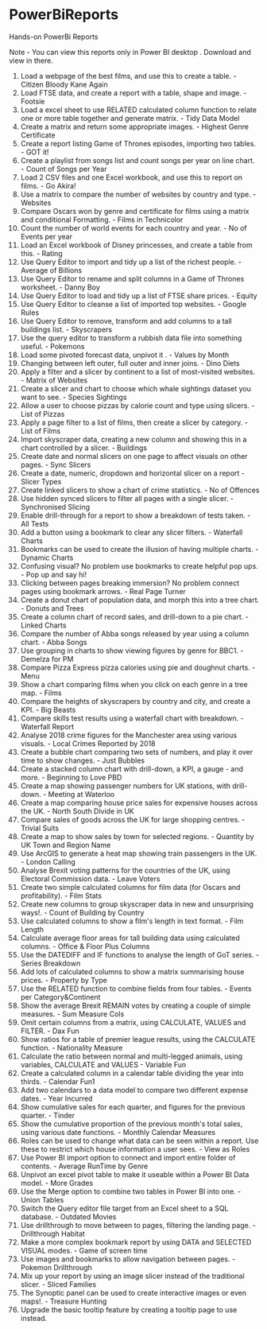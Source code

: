 # PowerBiReports
Hands-on PowerBi Reports

Note - You can view this reports only in Power BI desktop . Download and view in there.

1) Load a webpage of the best films, and use this to create a table. - Citizen Bloody Kane Again
2) Load FTSE data, and create a report with a table, shape and image. - Footsie
3) Load a excel sheet to use RELATED calculated column function to relate one or more table together and generate matrix. - Tidy Data Model
4) Create a matrix and return some appropriate images. - Highest Genre Certificate
5) Create a report listing Game of Thrones episodes, importing two tables. - GOT it!
6) Create a playlist from songs list and count songs per year on line chart. - Count of Songs per Year
7) Load 2 CSV files and one Excel workbook, and use this to report on films. - Go Akira!
8) Use a matrix to compare the number of websites by country and type. - Websites
9) Compare Oscars won by genre and certificate for films using a matrix and conditional Formatting. - Films in Technicolor
10) Count the number of world events for each country and year. - No of Events per year
11) Load an Excel workbook of Disney princesses, and create a table from this. - Rating
12) Use Query Editor to import and tidy up a list of the richest people. - Average of Billions
13) Use Query Editor to rename and split columns in a Game of Thrones worksheet. - Danny Boy
14) Use Query Editor to load and tidy up a list of FTSE share prices. - Equity
15) Use Query Editor to cleanse a list of imported top websites. - Google Rules
16) Use Query Editor to remove, transform and add columns to a tall buildings list. - Skyscrapers
17) Use the query editor to transform a rubbish data file into something useful. - Pokemons
18) Load some pivoted forecast data, unpivot it . - Values by Month
19) Changing between left outer, full outer and inner joins. - Dino Diets
20) Apply a filter and a slicer by continent to a list of most-visited websites. - Matrix of Websites
21) Create a slicer and chart to choose which whale sightings dataset you want to see. - Species Sightings
22) Allow a user to choose pizzas by calorie count and type using slicers. - List of Pizzas
23) Apply a page filter to a list of films, then create a slicer by category. - List of Films
24) Import skyscraper data, creating a new column and showing this in a chart controlled by a slicer. - Buildings
25) Create date and normal slicers on one page to affect visuals on other pages. - Sync Slicers
26) Create a date, numeric, dropdown and horizontal slicer on a report - Slicer Types
27) Create linked slicers to show a chart of crime statistics. - No of Offences
28) Use hidden synced slicers to filter all pages with a single slicer. - Synchronised Slicing
29) Enable drill-through for a report to show a breakdown of tests taken. - All Tests
30) Add a button using a bookmark to clear any slicer filters. - Waterfall Charts
31) Bookmarks can be used to create the illusion of having multiple charts. - Dynamic Charts
32) Confusing visual? No problem use bookmarks to create helpful pop ups. - Pop up and say hi!
33) Clicking between pages breaking immersion? No problem connect pages using bookmark arrows. - Real Page Turner
34) Create a donut chart of population data, and morph this into a tree chart. - Donuts and Trees
35) Create a column chart of record sales, and drill-down to a pie chart. - Linked Charts
36) Compare the number of Abba songs released by year using a column chart. - Abba Songs
37) Use grouping in charts to show viewing figures by genre for BBC1. - Demelza for PM
38) Compare Pizza Express pizza calories using pie and doughnut charts. - Menu
39) Show a chart comparing films when you click on each genre in a tree map. - Films
40) Compare the heights of skyscrapers by country and city, and create a KPI. - Big Beasts
41) Compare skills test results using a waterfall chart with breakdown. - Waterfall Report
42) Analyse 2018 crime figures for the Manchester area using various visuals. - Local Crimes Reported by 2018
43) Create a bubble chart comparing two sets of numbers, and play it over time to show changes. - Just Bubbles
44) Create a stacked column chart with drill-down, a KPI, a gauge - and more. - Beginning to Love PBD
45) Create a map showing passenger numbers for UK stations, with drill-down. - Meeting at Waterloo
46) Create a map comparing house price sales for expensive houses across the UK. - North South Divide in UK
47) Compare sales of goods across the UK for large shopping centres. - Trivial Suits
48) Create a map to show sales by town for selected regions. - Quantity by UK Town and Region Name
49) Use ArcGIS to generate a heat map showing train passengers in the UK. - London Calling
50) Analyse Brexit voting patterns for the countries of the UK, using Electoral Commission data. - Leave Voters
51) Create two simple calculated columns for film data (for Oscars and profitability). - Film Stats
52) Create new columns to group skyscraper data in new and unsurprising ways!. - Count of Building by Country
53) Use calculated columns to show a film's length in text format. - Film Length
54) Calculate average floor areas for tall building data using calculated columns. - Office & Floor Plus Columns
55) Use the DATEDIFF and IF functions to analyse the length of GoT series. - Series Breakdown
56) Add lots of calculated columns to show a matrix summarising house prices. - Property by Type
57) Use the RELATED function to combine fields from four tables. - Events per Category&Continent
58) Show the average Brexit REMAIN votes by creating a couple of simple measures. - Sum Measure Cols
59) Omit certain columns from a matrix, using CALCULATE, VALUES and FILTER. - Dax Fun
60) Show ratios for a table of premier league results, using the CALCULATE function. - Nationality Measure
61) Calculate the ratio between normal and multi-legged animals, using variables, CALCULATE and VALUES - Variable Fun
62) Create a calculated column in a calendar table dividing the year into thirds. - Calendar Fun1
63) Add two calendars to a data model to compare two different expense dates. - Year Incurred
64) Show cumulative sales for each quarter, and figures for the previous quarter. - Tinder
65) Show the cumulative proportion of the previous month's total sales, using various date functions. - Monthly Calendar Measures
66) Roles can be used to change what data can be seen within a report. Use these to restrict which house information a user sees. - View as Roles
67) Use Power BI import option to connect and import entire folder of contents. - Average RunTime by Genre
68) Unpivot an excel pivot table to make it useable within a Power BI Data model. - More Grades
69) Use the Merge option to combine two tables in Power BI into one. - Union Tables
70) Switch the Query editor file target from an Excel sheet to a SQL database. - Outdated Movies
71) Use drillthrough to move between to pages, filtering the landing page. - Drillthrough Habitat
72) Make a more complex bookmark report by using DATA and SELECTED VISUAL modes. - Game of screen time
73) Use images and bookmarks to allow navigation between pages. - Pokemon Drillthrough
74) Mix up your report by using an image slicer instead of the traditional slicer. - Sliced Families
75) The Synoptic panel can be used to create interactive images or even maps!. - Treasure Hunting
76) Upgrade the basic tooltip feature by creating a tooltip page to use instead.



